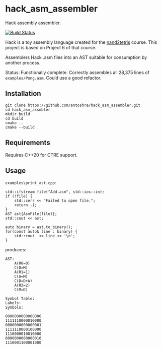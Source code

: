 # hack_asm_assembler
Hack assembly assembler.

[![Build Status](https://travis-ci.com/antoshre/hack_asm_assembler.svg)](https://travis-ci.com/antoshre/hack_asm_assembler)

Hack is a toy assembly language created for the [nand2tetris](https://www.nand2tetris.org/project06) course.
This project is based on Project 6 of that course.

Assemblers Hack .asm files into an AST suitable for consumption by another process.

Status: Functionally complete.  Correctly assembles all 28,375 lines of `examples/Pong.asm`.  Could use a good refactor.

## Installation

```
git clone https://github.com/antoshre/hack_asm_assembler.git
cd hack_asm_assmbler
mkdir build
cd build
cmake ..
cmake --build .
```

## Requirements 

Requires C++20 for CTRE support.

## Usage

`examples\print_ast.cpp`:

```
std::ifstream file("Add.asm", std::ios::in);
if (!file) {
    std::cerr << "Failed to open file.";
    return -1;
}
AST ast{AsmFile(file)};
std::cout << ast;

auto binary = ast.to_binary();
for(const auto& line : binary) {
    std::cout  << line << '\n';
}
```
produces:
```
AST:
    A(R0=0)
    C(D=M)
    A(R1=1)
    C(A=M)
    C(D=D+A)
    A(R2=2)
    C(M=D)

Symbol Table:
Labels:
Symbols:

0000000000000000
1111110000010000
0000000000000001
1111110000100000
1110000010010000
0000000000000010
1110001100001000
```